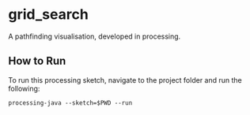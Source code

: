 # grid_search
A pathfinding visualisation, developed in processing.

## How to Run
To run this processing sketch, navigate to the project folder and run the following:

```
processing-java --sketch=$PWD --run
```